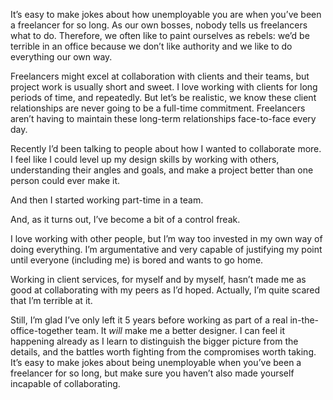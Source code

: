 

It’s easy to make jokes about how unemployable you are when you’ve been a freelancer for so long. As our
own bosses, nobody tells us freelancers what to do. Therefore, we often like to paint ourselves as rebels:
we’d be terrible in an office because we don’t like authority and we like to do everything our own
way.

Freelancers might excel at collaboration with clients and their teams, but project work is usually short and
sweet. I love working with clients for long periods of time, and repeatedly. But let’s be realistic, we know
these client relationships are never going to be a full-time commitment. Freelancers aren’t having to
maintain these long-term relationships face-to-face every day.

Recently I’d been talking to people about how I wanted to collaborate more. I feel like I could level up my
design skills by working with others, understanding their angles and goals, and make a project better than one
person could ever make it.

And then I started working part-time in a team.

And, as it turns out, I’ve become a bit of a control freak.

I love working with other people, but I’m way too invested in my own way of doing everything. I’m
argumentative and very capable of justifying my point until everyone (including me) is bored and wants to go
home.

Working in client services, for myself and by myself, hasn’t made me as good at collaborating with my peers
as I’d hoped. Actually, I’m quite scared that I’m terrible at it.

Still, I’m glad I’ve only left it 5 years before working as part of a real in-the-office-together team. It
*will* make me a better designer. I can feel it happening already as I learn to distinguish the bigger picture
from the details, and the battles worth fighting from the compromises worth taking.  It’s easy to make
jokes about being unemployable when you’ve been a freelancer for so long, but make sure you haven’t also
made yourself incapable of collaborating.